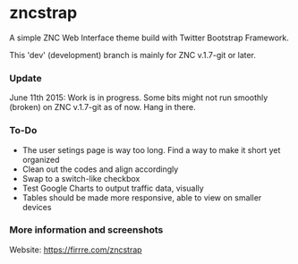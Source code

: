 zncstrap
========

A simple ZNC Web Interface theme build with Twitter Bootstrap Framework.

This 'dev' (development) branch is mainly for ZNC v.1.7-git or later. 

### Update

June 11th 2015: Work is in progress. Some bits might not run smoothly (broken) on ZNC v.1.7-git as of now. Hang in there.

### To-Do

- The user setings page is way too long. Find a way to make it short yet organized
- Clean out the codes and align accordingly
- Swap to a switch-like checkbox
- Test Google Charts to output traffic data, visually 
- Tables should be made more responsive, able to view on smaller devices

### More information and screenshots
Website: https://firrre.com/zncstrap
